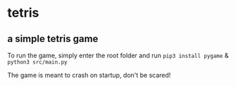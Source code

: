 # tetris
a simple tetris game
---
To run the game, simply enter the root folder and run ```pip3 install pygame``` & ```python3 src/main.py```

The game is meant to crash on startup, don't be scared!